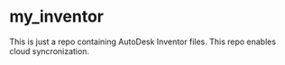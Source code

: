 # my_inventor

This is just a repo containing AutoDesk Inventor files. This repo enables cloud syncronization. 

